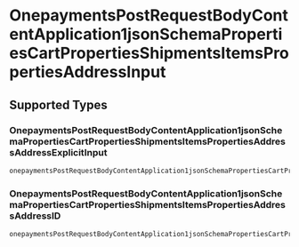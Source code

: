 # OnepaymentsPostRequestBodyContentApplication1jsonSchemaPropertiesCartPropertiesShipmentsItemsPropertiesAddressInput


## Supported Types

### OnepaymentsPostRequestBodyContentApplication1jsonSchemaPropertiesCartPropertiesShipmentsItemsPropertiesAddressAddressExplicitInput

```go
onepaymentsPostRequestBodyContentApplication1jsonSchemaPropertiesCartPropertiesShipmentsItemsPropertiesAddressInput := shared.CreateOnepaymentsPostRequestBodyContentApplication1jsonSchemaPropertiesCartPropertiesShipmentsItemsPropertiesAddressInputExplicit(shared.OnepaymentsPostRequestBodyContentApplication1jsonSchemaPropertiesCartPropertiesShipmentsItemsPropertiesAddressAddressExplicitInput{/* values here */})
```

### OnepaymentsPostRequestBodyContentApplication1jsonSchemaPropertiesCartPropertiesShipmentsItemsPropertiesAddressAddressID

```go
onepaymentsPostRequestBodyContentApplication1jsonSchemaPropertiesCartPropertiesShipmentsItemsPropertiesAddressInput := shared.CreateOnepaymentsPostRequestBodyContentApplication1jsonSchemaPropertiesCartPropertiesShipmentsItemsPropertiesAddressInputID(shared.OnepaymentsPostRequestBodyContentApplication1jsonSchemaPropertiesCartPropertiesShipmentsItemsPropertiesAddressAddressID{/* values here */})
```

